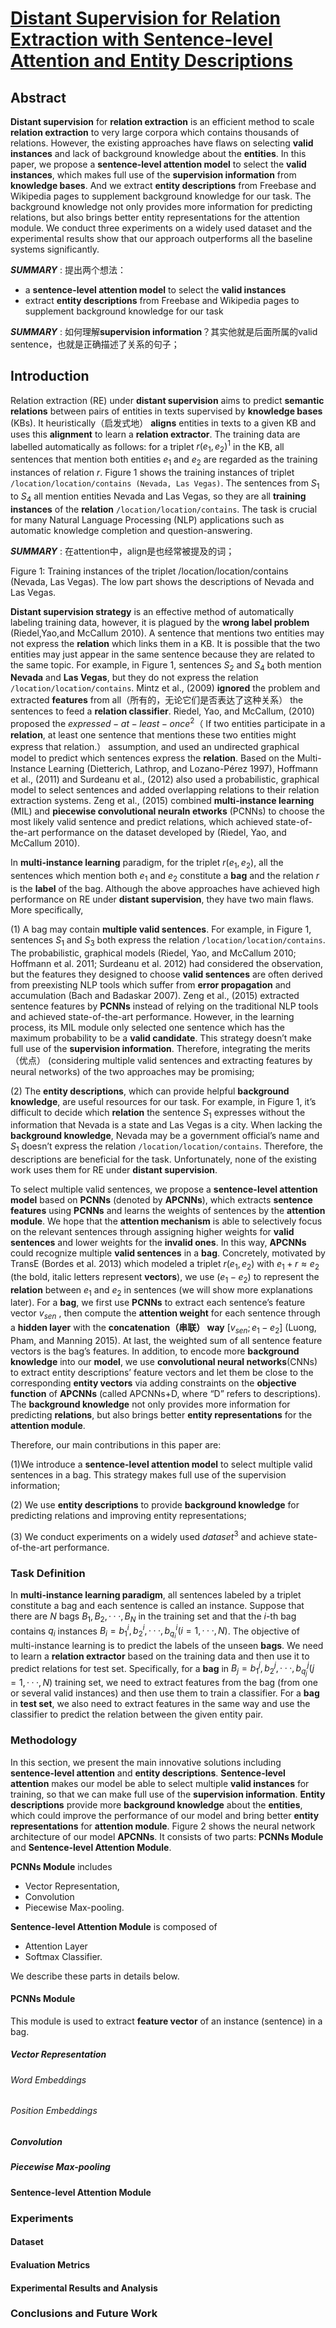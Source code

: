#  [Distant Supervision for Relation Extraction with Sentence-level Attention and Entity Descriptions](https://pdfs.semanticscholar.org/b8da/823ad81e3b8e5b80d82f86129fdb1d9132e7.pdf?_ga=2.78898385.436512546.1571998669-788894272.1569305268) 

## Abstract

**Distant supervision** for **relation extraction** is an efficient method to scale **relation extraction** to very large corpora which contains thousands of relations. However, the existing approaches have flaws on selecting **valid instances** and lack of background knowledge about the **entities**. In this paper, we propose a **sentence-level attention model** to select the **valid instances**, which makes full use of the **supervision information** from **knowledge bases**. And we extract **entity descriptions** from Freebase and Wikipedia pages to supplement background knowledge for our task. The background knowledge not only provides more information for predicting relations, but also brings better entity representations for the attention module. We conduct three experiments on a widely used dataset and the experimental results show that our approach outperforms all the baseline systems significantly.

***SUMMARY*** : 提出两个想法：

- a **sentence-level attention model** to select the **valid instances**
- extract **entity descriptions** from Freebase and Wikipedia pages to supplement background knowledge for our task

***SUMMARY*** : 如何理解**supervision information**？其实他就是后面所属的valid sentence，也就是正确描述了关系的句子；

## Introduction

Relation extraction (RE) under **distant supervision** aims to predict **semantic relations** between pairs of entities in texts supervised by **knowledge bases** (KBs). It heuristically（启发式地） **aligns** entities in texts to a given KB and uses this **alignment** to learn a **relation extractor**. The training data are labelled automatically as follows: for a triplet $r(e_1 ,e_2 )^1$ in the KB, all sentences that mention both entities $e_1$ and $e_2$ are regarded as the training instances of relation $r$. Figure 1 shows the training instances of triplet `/location/location/contains (Nevada, Las Vegas)`. The sentences from $S_1$ to $S_4$ all mention entities Nevada and Las Vegas, so they are all **training instances** of the **relation** `/location/location/contains`. The task is crucial for many Natural Language Processing (NLP) applications such as automatic knowledge completion and question-answering.

***SUMMARY*** : 在attention中，align是也经常被提及的词；

> 

Figure 1: Training instances of the triplet /location/location/contains (Nevada, Las Vegas). The low
part shows the descriptions of Nevada and Las Vegas.



**Distant supervision strategy** is an effective method of automatically labeling training data, however, it is plagued by the **wrong label problem** (Riedel,Yao,and McCallum 2010). A sentence that mentions two entities may not express the **relation** which links them in a KB. It is possible that the two entities may just appear in the same sentence because they are related to the same topic.  For example, in Figure 1, sentences $S_2$ and $S_4$ both mention **Nevada** and **Las Vegas**, but they do not express the relation `/location/location/contains`. Mintz et al., (2009) **ignored** the problem and extracted **features** from all（所有的，无论它们是否表达了这种关系） the sentences to feed a **relation classifier**. Riedel, Yao, and McCallum, (2010) proposed the $expressed-
at-least-once^2$（ If two entities participate in a **relation**, at least one sentence that mentions these two entities might express that relation.） assumption, and used an undirected graphical model to predict which sentences express the **relation**.  Based on the Multi-Instance Learning (Dietterich, Lathrop, and Lozano-Pérez 1997), Hoffmann et al., (2011) and Surdeanu et al., (2012) also used a probabilistic, graphical model to select sentences and added overlapping relations to their relation extraction systems.  Zeng et al., (2015) combined **multi-instance learning** (MIL) and **piecewise convolutional neuraln etworks** (PCNNs) to choose the most likely valid sentence and predict relations, which achieved state-of-the-art performance on the dataset developed by (Riedel, Yao, and McCallum 2010).



In **multi-instance learning** paradigm, for the triplet $r(e_1 ,e_2 )$, all the sentences which mention both $e_1$ and $e_2$ constitute a **bag** and the relation $r$ is the **label** of the bag. Although the above approaches have achieved high performance on RE under **distant supervision**, they have two main flaws. More specifically, 

(1) A bag may contain **multiple valid sentences**. For example, in Figure 1, sentences $S_1$ and $S_3$ both express the relation `/location/location/contains`. The probabilistic, graphical models (Riedel, Yao, and McCallum 2010; Hoffmann et al. 2011; Surdeanu et al. 2012) had considered the observation, but the features they designed to choose **valid sentences** are often derived from preexisting NLP tools which suffer from **error propagation** and accumulation (Bach and Badaskar 2007).  Zeng et al., (2015) extracted sentence features by **PCNNs** instead of relying on the traditional NLP tools and achieved state-of-the-art performance. However, in the learning process, its MIL module only selected one sentence which has the maximum probability to be a **valid candidate**. This strategy doesn’t make full use of the **supervision information**. Therefore, integrating the merits（优点） (considering multiple valid sentences and extracting features by neural networks) of the two approaches may be promising;

(2) The **entity descriptions**, which can provide helpful **background knowledge**, are useful resources
for our task. For example, in Figure 1, it’s difficult to decide which **relation** the sentence $S_1$ expresses without the information that Nevada is a state and Las Vegas is a city. When lacking the **background knowledge**, Nevada may be a government official’s name and  $S_1$  doesn’t express the relation
`/location/location/contains`. Therefore, the descriptions are beneficial for the task. Unfortunately, none of the existing work uses them for RE under **distant supervision**.

To select multiple valid sentences, we propose a **sentence-level attention model** based on **PCNNs** (denoted by **APCNNs**), which extracts **sentence features** using **PCNNs** and learns the weights of sentences by the **attention module**. We hope that the **attention mechanism** is able to selectively focus on the relevant sentences through assigning higher weights for **valid sentences** and lower weights for the **invalid ones**. In this way, **APCNNs** could recognize multiple **valid sentences** in a **bag**. Concretely, motivated by TransE (Bordes et al. 2013) which modeled a triplet $r(e_1 ,e_2 )$ with $e_1 + r  \approx  e_2$ (the bold, italic letters represent **vectors**), we use $(e_1 − e_2 )$ to represent the **relation** between $e_1$ and $e_2$ in sentences (we will show more explanations later). For a  **bag**, we first use **PCNNs** to extract each sentence’s feature vector $v_ {sen}$ , then compute the **attention weight** for each sentence through a **hidden layer** with the **concatenation（串联） way** $[ v_{sen} ;e_1 − e_2 ]$ (Luong, Pham, and Manning 2015). At last, the weighted sum of all sentence feature vectors is the bag’s features. In addition, to encode more **background knowledge** into our **model**, we use **convolutional neural networks**(CNNs)  to extract entity descriptions’ feature vectors and let them be close to the corresponding **entity vectors** via adding constraints on the **objective function** of **APCNNs** (called APCNNs+D, where “D” refers to descriptions). The **background knowledge** not only provides more information for predicting **relations**, but also brings better **entity representations** for the **attention module**.

Therefore, our main contributions in this paper are: 

(1)We introduce a **sentence-level attention model** to select multiple valid sentences in a bag. This strategy makes full use of the supervision information; 

(2) We use **entity descriptions** to provide **background knowledge** for predicting relations and improving entity representations; 

(3) We conduct experiments on a widely used $dataset^3$ and achieve state-of-the-art performance.



### Task Definition

In **multi-instance learning paradigm**, all sentences labeled by a triplet constitute a bag and each sentence is called an instance. Suppose that there are $N$ bags ${B_1 ,B_2 ,··· , B_N }$ in the training set and that the $i$-th bag contains $q_i$ instances $B_i = {b_1^i ,b_2^i  ,··· ,b_{q_i}^i } (i = 1,··· ,N)$. The objective of multi-instance learning is to predict the labels of the unseen **bags**. We need to learn a **relation extractor** based on the training data and then use it to predict relations for test set. Specifically, for a **bag**  in $B_j = {b_1^j ,b_2^j  ,··· ,b_{q_j}^j } (j = 1,··· ,N)$ training set, we need to extract features from the bag (from one or several valid instances) and then use them to train a classifier. For a **bag** in **test set**, we also need to extract features in the same way and use the classifier to predict the relation between the given entity pair.







### Methodology

In this section, we present the main innovative solutions including **sentence-level attention** and **entity descriptions**. **Sentence-level attention** makes our model be able to select multiple **valid instances** for training, so that we can make full use of the **supervision information**. **Entity descriptions** provide more **background knowledge** about the **entities**, which could improve the performance of our model and bring better **entity representations** for **attention module**. Figure 2 shows the neural network architecture of our model **APCNNs**. It consists of two parts: **PCNNs Module** and **Sentence-level Attention Module**. 

**PCNNs Module** includes 

- Vector Representation, 
- Convolution
- Piecewise Max-pooling. 

**Sentence-level Attention Module** is composed of 

- Attention Layer 
- Softmax Classifier.

We describe these parts in details below.

#### PCNNs Module

This module is used to extract **feature vector** of an instance (sentence) in a bag.



##### Vector Representation 



###### Word Embeddings



###### Position Embeddings







##### Convolution



##### Piecewise Max-pooling



#### Sentence-level Attention Module







### Experiments



#### Dataset





#### Evaluation Metrics



#### Experimental Results and Analysis





### Conclusions and Future Work